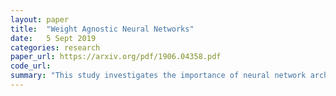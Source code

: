 ```yaml
---
layout: paper
title:  "Weight Agnostic Neural Networks"
date:   5 Sept 2019
categories: research
paper_url: https://arxiv.org/pdf/1906.04358.pdf
code_url: 
summary: "This study investigates the importance of neural network architectures versus weight parameters for task performance. We introduce a method to find architectures capable of performing tasks without weight training. By assigning random weights, we show that minimal architectures can achieve notable performance on various tasks, including reinforcement learning and MNIST classification."
---
```


